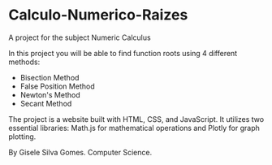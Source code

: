 # Calculo-Numerico-Raizes
A project for the subject Numeric Calculus 

In this project you will be able to find function roots using 4 different methods:
- Bisection Method
- False Position Method
- Newton's Method
- Secant Method

The project is a website built with HTML, CSS, and JavaScript. It utilizes two essential libraries: Math.js for mathematical operations and Plotly for graph plotting.

By Gisele Silva Gomes. Computer Science.
